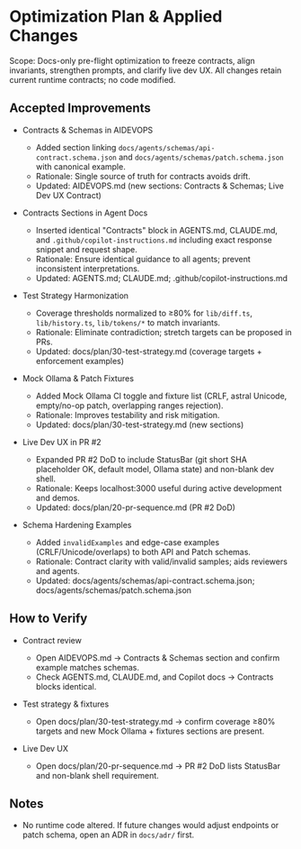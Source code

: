 # Optimization Plan & Applied Changes

Scope: Docs-only pre-flight optimization to freeze contracts, align invariants, strengthen prompts, and clarify live dev UX. All changes retain current runtime contracts; no code modified.

## Accepted Improvements

- Contracts & Schemas in AIDEVOPS
  - Added section linking `docs/agents/schemas/api-contract.schema.json` and `docs/agents/schemas/patch.schema.json` with canonical example.
  - Rationale: Single source of truth for contracts avoids drift.
  - Updated: AIDEVOPS.md (new sections: Contracts & Schemas; Live Dev UX Contract)

- Contracts Sections in Agent Docs
  - Inserted identical "Contracts" block in AGENTS.md, CLAUDE.md, and `.github/copilot-instructions.md` including exact response snippet and request shape.
  - Rationale: Ensure identical guidance to all agents; prevent inconsistent interpretations.
  - Updated: AGENTS.md; CLAUDE.md; .github/copilot-instructions.md

- Test Strategy Harmonization
  - Coverage thresholds normalized to ≥80% for `lib/diff.ts`, `lib/history.ts`, `lib/tokens/*` to match invariants.
  - Rationale: Eliminate contradiction; stretch targets can be proposed in PRs.
  - Updated: docs/plan/30-test-strategy.md (coverage targets + enforcement examples)

- Mock Ollama & Patch Fixtures
  - Added Mock Ollama CI toggle and fixture list (CRLF, astral Unicode, empty/no-op patch, overlapping ranges rejection).
  - Rationale: Improves testability and risk mitigation.
  - Updated: docs/plan/30-test-strategy.md (new sections)

- Live Dev UX in PR #2
  - Expanded PR #2 DoD to include StatusBar (git short SHA placeholder OK, default model, Ollama state) and non-blank dev shell.
  - Rationale: Keeps localhost:3000 useful during active development and demos.
  - Updated: docs/plan/20-pr-sequence.md (PR #2 DoD)

- Schema Hardening Examples
  - Added `invalidExamples` and edge-case examples (CRLF/Unicode/overlaps) to both API and Patch schemas.
  - Rationale: Contract clarity with valid/invalid samples; aids reviewers and agents.
  - Updated: docs/agents/schemas/api-contract.schema.json; docs/agents/schemas/patch.schema.json

## How to Verify

- Contract review
  - Open AIDEVOPS.md → Contracts & Schemas section and confirm example matches schemas.
  - Check AGENTS.md, CLAUDE.md, and Copilot docs → Contracts blocks identical.

- Test strategy & fixtures
  - Open docs/plan/30-test-strategy.md → confirm coverage ≥80% targets and new Mock Ollama + fixtures sections are present.

- Live Dev UX
  - Open docs/plan/20-pr-sequence.md → PR #2 DoD lists StatusBar and non-blank shell requirement.

## Notes

- No runtime code altered. If future changes would adjust endpoints or patch schema, open an ADR in `docs/adr/` first.

